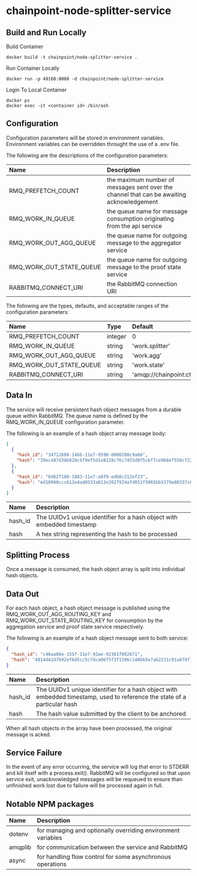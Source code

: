 # chainpoint-node-splitter-service

## Build and Run Locally

Build Container

```
docker build -t chainpoint/node-splitter-service .
```

Run Container Locally

```
docker run -p 49160:8080 -d chainpoint/node-splitter-service
```

Login To Local Container

```
docker ps
docker exec -it <container id> /bin/ash
```

## Configuration
Configuration parameters will be stored in environment variables. Environment variables can be overridden throught the use of a .env file. 

The following are the descriptions of the configuration parameters:

| Name           | Description  |
| :------------- |:-------------|
| RMQ\_PREFETCH\_COUNT | the maximum number of messages sent over the channel that can be awaiting acknowledgement |
| RMQ\_WORK\_IN\_QUEUE     | the queue name for message consumption originating from the api service |
| RMQ\_WORK\_OUT\_AGG\_QUEUE       | the queue name for outgoing message to the aggregator service | 
| RMQ\_WORK\_OUT\_STATE\_QUEUE       | the queue name for outgoing message to the proof state service |
| RABBITMQ\_CONNECT\_URI       | the RabbitMQ connection URI | 

The following are the types, defaults, and acceptable ranges of the configuration parameters: 

| Name           | Type         | Default | 
| :------------- |:-------------|:-------------|
| RMQ\_PREFETCH\_COUNT      | integer      | 0 | 0 | - | 
| RMQ\_WORK\_IN\_QUEUE      | string      | 'work.splitter' |  |  | 
| RMQ\_WORK\_OUT\_AGG\_QUEUE       | string      | 'work.agg' |  |  | 
| RMQ\_WORK\_OUT\_STATE\_QUEUE       | string      | 'work.state' |  |  | 
| RABBITMQ\_CONNECT\_URI       | string      | 'amqp://chainpoint:chainpoint@rabbitmq' | 


## Data In
The service will receive persistent hash object messages from a durable queue within RabbitMQ. The queue name is defined by the RMQ\_WORK\_IN\_QUEUE  configuration parameter.

The following is an example of a hash object array message body: 
```json
[
  {
    "hash_id": "34712680-14bb-11e7-9598-0800200c9a66",
    "hash": "39ec487d38b828c6f9ef5d1e8128c76c7455d0f5cbf7ce9b8ef550cf223dfbc3"
  },
  {
    "hash_id": "6d627180-1883-11e7-a8f9-edb8c212ef23",
    "hash": "ed10960ccc613e4ad0533a813e2027924afd051f5065bb5379a80337c69afcb4"
  }
]
```
| Name | Description                                                            |
| :--- |:-----------------------------------------------------------------------|
| hash_id   | The UUIDv1 unique identifier for a hash object with embedded timestamp |
| hash | A hex string representing the hash to be processed                     |


## Splitting Process
Once a message is consumed, the hash object array is split into individual hash objects. 

## Data Out
For each hash object, a hash object message is published using the RMQ\_WORK\_OUT\_AGG\_ROUTING\_KEY and RMQ\_WORK\_OUT\_STATE\_ROUTING\_KEY for consumption by the aggregation service and proof state service respectively.

The following is an example of a hash object message sent to both service: 
```json
{
  "hash_id": "c46aa06e-155f-11e7-93ae-92361f002671",
  "hash": "4814d42d7b92ef685cc5c7dca06f5f3f1506c148bb5e7ab2231c91a8f0f119b2"
}
```
| Name             | Description                                                            |
| :--------------- |:-----------------------------------------------------------------------|
| hash_id          | The UUIDv1 unique identifier for a hash object with embedded timestamp, used to reference the state of a particular hash |
| hash | The hash value submitted by the client to be anchored |

When all hash objects in the array have been processed, the original message is acked.

## Service Failure
In the event of any error occurring, the service will log that error to STDERR and kill itself with a process.exit(). RabbitMQ will be configured so that upon service exit, unacknowledged messages will be requeued to ensure than unfinished work lost due to failure will be processed again in full.


## Notable NPM packages
| Name         | Description                                                            |
| :---         |:-----------------------------------------------------------------------|
| dotenv       | for managing and optionally overriding environment variables |
| amqplib      | for communication between the service and RabbitMQ |
| async      | for handling flow control for some asynchronous operations |
